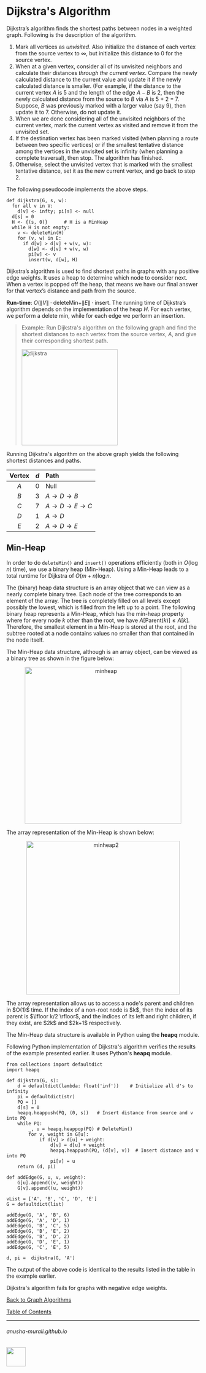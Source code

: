 # Dijkstra's Algorithm

Dijkstra’s algorithm finds the shortest paths between nodes in a weighted graph. Following is the description of the algorithm.

1. Mark all vertices as *unvisited*. Also initialize the distance of each vertex from the source vertex to $\infty$, but initialize this distance to 0 for the source vertex.
2. When at a given vertex, consider all of its unvisited neighbors and calculate their distances *through the current vertex*. Compare the newly calculated distance to the current value and update it if the newly calculated distance is smaller. (For example, if the distance to the current vertex $A$ is 5 and the length of the edge $A-B$ is 2, then the newly calculated distance from the source to $B$ via $A$ is 5 + 2 = 7. Suppose, $B$ was previously marked with a larger value (say 9), then update it to 7. Otherwise, do not update it.
3. When we are done considering all of the unvisited neighbors of the current vertex, mark the current vertex as visited and remove it from the unvisited set.
4. If the destination vertex has been marked visited (when planning a route between two specific vertices)
or if the smallest tentative distance among the vertices in the unvisited set is infinity (when planning a complete traversal), then stop. The algorithm has finished.
5. Otherwise, select the unvisited vertex that is marked with the smallest tentative distance, set it as the new current vertex, and go back to step 2.

The following pseudocode implements the above steps.

```
def dijkstra(G, s, w):
  for all v in V:
    d[v] <- infty; pi[s] <- null
  d[s] = 0
  H <- {(s, 0)}      # H is a MinHeap
  while H is not empty:
    v <- deleteMin(H)
    for (v, w) in E:
      if d[w] > d[v] + w(v, w):
        d[w] <- d[v] + w(v, w)
        pi[w] <- v
        insert(w, d[w], H)
```

Dijkstra’s algorithm is used to find shortest paths in graphs with any positive edge weights. It uses a heap to determine which node to consider next. When a vertex is popped off the heap, that means we have our final answer for that vertex’s distance and path from the source.

**Run-time**: $O(\|V\| \cdot \text{deleteMin} + \|E\| \cdot \text{insert}$. The running time of Dijkstra’s algorithm depends on the implementation of the heap $H$. For each vertex, we perform a delete min, while for each edge we perform an insertion.

>Example: Run Dijkstra's algorithm on the following graph and find the shortest distances to each vertex from the source vertex, $A$, and give their corresponding shortest path.
>
><img width="250" alt="dijkstra" src="https://github.com/user-attachments/assets/c4bf9eea-fa3e-4222-8ca5-e2f87b1c87b0">

Running Dijkstra's algorithm on the above graph yields the following shortest distances and paths.

| Vertex | $d$    | Path                                        |
| :--: | :---:  | :---                                          |
| $A$  | 0      | Null                                          |
| $B$  | 3      | $A \rightarrow D \rightarrow B$               |
| $C$  | 7      | $A \rightarrow D \rightarrow E \rightarrow C$ |
| $D$  | 1      | $A \rightarrow D$                             |
| $E$  | 2      | $A \rightarrow D \rightarrow E$               |

## Min-Heap

In order to do `deleteMin()` and `insert()` operations efficiently (both in $O(\log n)$ time), we use a binary heap (Min-Heap). Using a Min-Heap leads to a total runtime for Dijkstra of $O(m + n)\log n$.

The (binary) heap data structure is an array object that we can view as a nearly complete binary tree.  Each node of the tree corresponds to an element of the array. The tree is completely filled on all levels except possibly the lowest, which is filled from the left up to a point. 
The following binary heap represents a Min-Heap, which has the min-heap property where for every node $k$ other than the root, we have $A[\text{Parent}(k)] \leq A[k]$. Therefore, the smallest element in a Min-Heap is stored at the root, and the subtree rooted at a node contains values no smaller than that contained in the node itself. 

The Min-Heap data structure, although is an array object, can be viewed as a binary tree as shown in the figure below:
<p align="center">
<img width="408" alt="minheap" src="https://github.com/user-attachments/assets/89e17549-0729-4344-992b-cccbc5f58ab4">
</p>
The array representation of the Min-Heap is shown below:
<p align="center">
<img width="400" alt="minheap2" src="https://github.com/user-attachments/assets/3a421962-db9b-419b-83d5-487f72a811c3">
</p>
The array representation allows us to access a node's parent and children in $O(1)$ time. If the index of a non-root node is $k$, then the index of its parent is $\lfloor k/2 \rfloor$, and the indices of its left and right children, if they exist, are $2k$ and $2k+1$ respectively.

The Min-Heap data structure is available in Python using the **heapq** module. 

Following Python implementation of Dijkstra's algorithm verifies the results of the example presented earlier. It uses Python's **heapq** module.

```
from collections import defaultdict
import heapq

def dijkstra(G, s):
    d = defaultdict(lambda: float('inf'))    # Initialize all d's to infinity
    pi = defaultdict(str)
    PQ = []
    d[s] = 0                                
    heapq.heappush(PQ, (0, s))   # Insert distance from source and v into PQ
    while PQ:
        _, u = heapq.heappop(PQ) # DeleteMin()
        for v, weight in G[u]:
            if d[v] > d[u] + weight:
                d[v] = d[u] + weight
                heapq.heappush(PQ, (d[v], v))  # Insert distance and v into PQ
                pi[v] = u
    return (d, pi)
                
def addEdge(G, u, v, weight):
    G[u].append((v, weight))
    G[v].append((u, weight))

vList = ['A', 'B', 'C', 'D', 'E']
G = defaultdict(list)

addEdge(G, 'A', 'B', 6)
addEdge(G, 'A', 'D', 1)
addEdge(G, 'B', 'C', 5)
addEdge(G, 'B', 'E', 2)
addEdge(G, 'B', 'D', 2)
addEdge(G, 'D', 'E', 1)
addEdge(G, 'C', 'E', 5)

d, pi =  dijkstra(G, 'A')
```
The output of the above code is identical to the results listed in the table in the example earlier.

Dijkstra's algorithm fails for graphs with negative edge weights. 


[Back to Graph Algorithms](./graph.md)

[Table of Contents](./index.md)

* * *
###### anusha-murali.github.io

<img src="https://github.com/anusha-murali/anusha-murali.github.io/assets/111596338/639243aa-2857-4595-a65a-7852762bb002" width="50" height="50"/>
